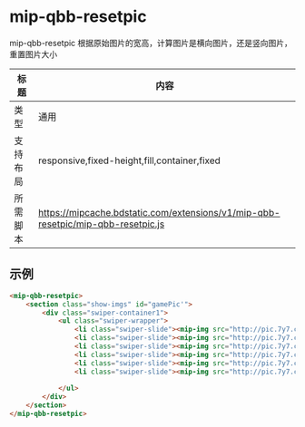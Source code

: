 # mip-qbb-resetpic

mip-qbb-resetpic 根据原始图片的宽高，计算图片是横向图片，还是竖向图片，重置图片大小

标题|内容
----|----
类型|通用
支持布局|responsive,fixed-height,fill,container,fixed
所需脚本|https://mipcache.bdstatic.com/extensions/v1/mip-qbb-resetpic/mip-qbb-resetpic.js

## 示例
```html
<mip-qbb-resetpic>
	<section class="show-imgs" id="gamePic'">
        <div class="swiper-container1">
            <ul class="swiper-wrapper">
                <li class="swiper-slide"><mip-img src="http://pic.7y7.com/Uploads/Picture/2016-08-05/57a3ec39d1ff9.jpg" alt=""></mip-img></li>
                <li class="swiper-slide"><mip-img src="http://pic.7y7.com/Uploads/Picture/2016-08-05/57a3ec39d1ff9.jpg" alt=""></mip-img></li>
                <li class="swiper-slide"><mip-img src="http://pic.7y7.com/Uploads/Picture/2016-08-05/57a3ec39d1ff9.jpg" alt=""></mip-img></li>
                <li class="swiper-slide"><mip-img src="http://pic.7y7.com/Uploads/Picture/2016-08-05/57a3ec39d1ff9.jpg" alt=""></mip-img></li>
                <li class="swiper-slide"><mip-img src="http://pic.7y7.com/Uploads/Picture/2016-08-05/57a3ec39d1ff9.jpg" alt=""></mip-img></li>
                <li class="swiper-slide"><mip-img src="http://pic.7y7.com/Uploads/Picture/2016-08-05/57a3ec39d1ff9.jpg" alt=""></mip-img></li>
                
            </ul>
        </div>
    </section>
</mip-qbb-resetpic>
```
